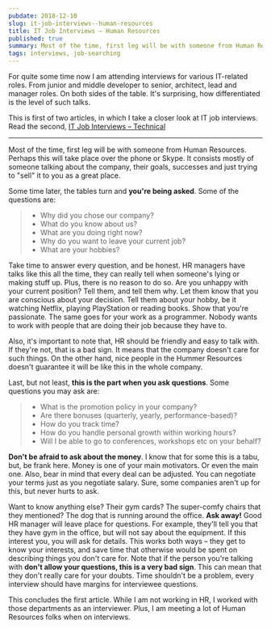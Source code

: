 ```yaml
---
pubdate: 2018-12-10
slug: it-job-interviews--human-resources
title: IT Job Interviews – Human Resources
published: true
summary: Most of the time, first leg will be with someone from Human Resources
tags: interviews, job-searching
---
```


For quite some time now I am attending interviews for various IT-related roles. From junior and middle developer to senior, architect, lead and manager roles. On both sides of the table. It's surprising, how differentiated is the level of such talks.

This is first of two articles, in which I take a closer look at IT job interviews. Read the second, [IT Job Interviews – Technical](https://dev.to/tomekbuszewski/it-job-interviews--technical-o59) 

---

Most of the time, first leg will be with someone from Human Resources. Perhaps this will take place over the phone or Skype. It consists mostly of someone talking about the company, their goals, successes and just trying to "sell" it to you as a great place. 

Some time later, the tables turn and **you're being asked**. Some of the questions are:

> - Why did you chose our company?
> - What do you know about us?
> - What are you doing right now?
> - Why do you want to leave your current job?
> - What are your hobbies?

Take time to answer every question, and be honest. HR managers have talks like this all the time, they can really tell when someone's lying or making stuff up. Plus, there is no reason to do so. Are you unhappy with your current position? Tell them, and tell them why. Let them know that you are conscious about your decision. Tell them about your hobby, be it watching Netflix, playing PlayStation or reading books. Show that you're passionate. The same goes for your work as a programmer. Nobody wants to work with people that are doing their job because they have to. 

Also, it's important to note that, HR should be friendly and easy to talk with. If they're not, that is a bad sign. It means that the company doesn't care for such things. On the other hand, nice people in the Hummer Resources doesn't guarantee it will be like this in the whole company.

Last, but not least, **this is the part when you ask questions**. Some questions you may ask are:

> - What is the promotion policy in your company?
> - Are there bonuses (quarterly, yearly, performance-based)?
> - How do you track time?
> - How do you handle personal growth within working hours?
> - Will I be able to go to conferences, workshops etc on your behalf?

**Don't be afraid to ask about the money**. I know that for some this is a tabu, but, be frank here. Money is one of your main motivators. Or even the main one. Also, bear in mind that every deal can be adjusted. You can negotiate your terms just as you negotiate salary. Sure, some companies aren't up for this, but never hurts to ask.

Want to know anything else? Their gym cards? The super-comfy chairs that they mentioned? The dog that is running around the office. **Ask away!** Good HR manager will leave place for questions. For example, they'll tell you that they have gym in the office, but will not say about the equipment. If this interest you, you will ask for details. This works both ways – they get to know your interests, and save time that otherwise would be spent on describing things you don't care for. Note that if the person you're talking with **don't allow your questions, this is a very bad sign**. This can mean that they don't really care for your doubts. Time shouldn't be a problem, every interview should have margins for interviewee questions.

This concludes the first article. While I am not working in HR, I worked with those departments as an interviewer. Plus, I am meeting a lot of Human Resources folks when on interviews.